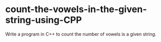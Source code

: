 # count-the-vowels-in-the-given-string-using-CPP
Write a program in C++ to count the number of vowels is a given string.
